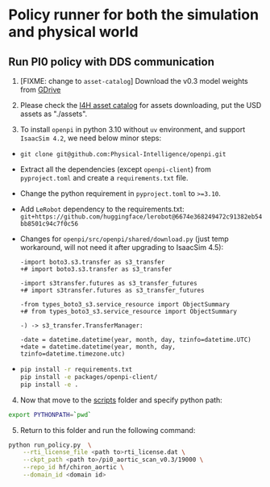 # Policy runner for both the simulation and physical world

## Run PI0 policy with DDS communication
1. [FIXME: change to `asset-catalog`] Download the v0.3 model weights from [GDrive](https://drive.google.com/drive/folders/1sL4GAETSMbxxcefsTsOkX7wXkTsbDqhW?usp=sharing)

2. Please check the [I4H asset catalog](https://github.com/isaac-for-healthcare/i4h-asset-catalog) for assets downloading, put the USD assets as "./assets".

3. To install `openpi` in python 3.10 without `uv` environment, and support `IsaacSim 4.2`, we need below minor steps:
- `git clone git@github.com:Physical-Intelligence/openpi.git`
- Extract all the dependencies (except `openpi-client`) from `pyproject.toml` and create a `requirements.txt` file.
- Change the python requirement in `pyproject.toml` to `>=3.10`.
- Add `LeRobot` dependency to the requirements.txt:
`git+https://github.com/huggingface/lerobot@6674e368249472c91382eb54bb8501c94c7f0c56`
- Changes for `openpi/src/openpi/shared/download.py` (just temp workaround, will not need it after upgrading to IsaacSim 4.5):
  ```
  -import boto3.s3.transfer as s3_transfer
  +# import boto3.s3.transfer as s3_transfer

  -import s3transfer.futures as s3_transfer_futures
  +# import s3transfer.futures as s3_transfer_futures

  -from types_boto3_s3.service_resource import ObjectSummary
  +# from types_boto3_s3.service_resource import ObjectSummary

  -) -> s3_transfer.TransferManager:

  -date = datetime.datetime(year, month, day, tzinfo=datetime.UTC)
  +date = datetime.datetime(year, month, day, tzinfo=datetime.timezone.utc)
  ```

- ```sh
  pip install -r requirements.txt
  pip install -e packages/openpi-client/
  pip install -e .
  ```
4. Now that move to the [scripts](../) folder and specify python path:
```sh
export PYTHONPATH=`pwd`
```

5. Return to this folder and run the following command:
```sh
python run_policy.py  \
    --rti_license_file <path to>rti_license.dat \
    --ckpt_path <path to>/pi0_aortic_scan_v0.3/19000 \
    --repo_id hf/chiron_aortic \
    --domain_id <domain id>
```
